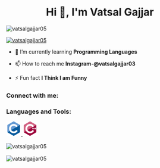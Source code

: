 <h1 align="center">Hi 👋, I'm Vatsal Gajjar</h1>

<p align="left"> <img src="https://komarev.com/ghpvc/?username=vatsalgajjar05&label=Profile%20views&color=0e75b6&style=flat" alt="vatsalgajjar05" /> </p>

<p align="left"> <a href="https://github.com/ryo-ma/github-profile-trophy"><img src="https://github-profile-trophy.vercel.app/?username=vatsalgajjar05" alt="vatsalgajjar05" /></a> </p>

- 🌱 I’m currently learning **Programming Languages**

- 📫 How to reach me **Instagram-@vatsalgajjar03**

- ⚡ Fun fact **I Think I am Funny**

<h3 align="left">Connect with me:</h3>
<p align="left">
</p>

<h3 align="left">Languages and Tools:</h3>
<p align="left"> <a href="https://www.cprogramming.com/" target="_blank" rel="noreferrer"> <img src="https://raw.githubusercontent.com/devicons/devicon/master/icons/c/c-original.svg" alt="c" width="40" height="40"/> </a> <a href="https://www.w3schools.com/cpp/" target="_blank" rel="noreferrer"> <img src="https://raw.githubusercontent.com/devicons/devicon/master/icons/cplusplus/cplusplus-original.svg" alt="cplusplus" width="40" height="40"/> </a> </p>

<p><img align="center" src="https://github-readme-stats.vercel.app/api/top-langs?username=vatsalgajjar05&show_icons=true&locale=en&layout=compact" alt="vatsalgajjar05" /></p>

<p><img align="center" src="https://github-readme-streak-stats.herokuapp.com/?user=vatsalgajjar05&" alt="vatsalgajjar05" /></p>
